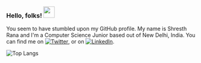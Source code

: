 ### Hello, folks! <img src="https://raw.githubusercontent.com/MartinHeinz/MartinHeinz/master/wave.gif" width="30px">
You seem to have stumbled upon my GitHub profile. My name is Shresth Rana and I'm a Computer Science Junior based out of New Delhi, India.
You can find me on [![Twitter][1.2]][1], or on [![LinkedIn][2.2]][2].

[1.2]: http://i.imgur.com/wWzX9uB.png (twitter icon without padding)
[2.2]: https://raw.githubusercontent.com/MartinHeinz/MartinHeinz/master/linkedin-3-16.png (LinkedIn icon without padding)
[1]: https://twitter.com/TheShresthRana
[2]: https://www.linkedin.com/in/shresthrana/

![Top Langs](https://github-readme-stats.vercel.app/api/top-langs/?username=Nem3sisX&layout=compact&theme=radical)
